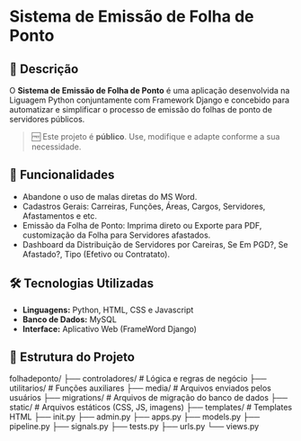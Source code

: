 # Sistema de Emissão de Folha de Ponto

## 📌 Descrição
O **Sistema de Emissão de Folha de Ponto** é uma aplicação desenvolvida na Liguagem Python conjuntamente com Framework Django e concebido para automatizar e simplificar o processo de emissão do folhas de ponto de servidores públicos.  


> 🆓 Este projeto é **público**. Use, modifique e adapte conforme a sua necessidade.

## 🚀 Funcionalidades
- Abandone o uso de malas diretas do MS Word.
- Cadastros Gerais: Carreiras, Funções, Áreas, Cargos, Servidores, Afastamentos e etc.
- Emissão da Folha de Ponto: Imprima direto ou Exporte para PDF, customização da Folha para Servidores afastados.
- Dashboard da Distribuição de Servidores por Careiras, Se Em PGD?, Se Afastado?, Tipo (Efetivo ou Contratato).

## 🛠️ Tecnologias Utilizadas
- **Linguagens:** Python, HTML, CSS e Javascript
- **Banco de Dados:** MySQL 
- **Interface:** Aplicativo Web (FrameWord Django)

## 📂 Estrutura do Projeto

folhadeponto/
├── controladores/ # Lógica e regras de negócio
├── utilitarios/ # Funções auxiliares
├── media/ # Arquivos enviados pelos usuários
├── migrations/ # Arquivos de migração do banco de dados
├── static/ # Arquivos estáticos (CSS, JS, imagens)
├── templates/ # Templates HTML
├── init.py
├── admin.py
├── apps.py
├── models.py
├── pipeline.py
├── signals.py
├── tests.py
├── urls.py
└── views.py

